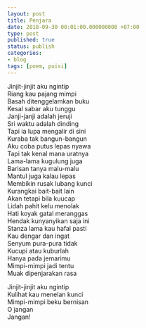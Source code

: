 ```yaml
---
layout: post
title: Penjara
date: 2018-09-30 00:01:00.000000000 +07:00
type: post
published: true
status: publish
categories:
- blog
tags: [poem, puisi]
---
```


Jinjit-jinjit aku ngintip<br>
Riang kau pajang mimpi<br>
Basah ditenggelamkan buku<br>
Kesal sabar aku tunggu<br>
Janji-janji adalah jeruji<br>
Sri waktu adalah dinding<br>
Tapi ia lupa mengalir di sini<br>
Kuraba tak bangun-bangun<br>
Aku coba putus lepas nyawa<br>
Tapi tak kenal mana uratnya<br>
Lama-lama kugulung juga<br>
Barisan tanya malu-malu<br>
Mantul juga kalau lepas<br>
Membikin rusak lubang kunci<br>
Kurangkai bait-bait lain<br>
Akan tetapi bila kuucap<br>
Lidah pahit kelu menolak<br>
Hati koyak gatal meranggas<br>
Hendak kunyanyikan saja ini<br>
Stanza lama kau hafal pasti<br>
Kau dengar dan ingat<br>
Senyum pura-pura tidak<br>
Kucupi atau kuburlah<br>
Hanya pada jemarimu<br>
Mimpi-mimpi jadi tentu<br>
Muak dipenjarakan rasa<br>

Jinjit-jinjit aku ngintip<br>
Kulihat kau menelan kunci<br>
Mimpi-mimpi beku bernisan<br>
O jangan<br>
Jangan!<br>
